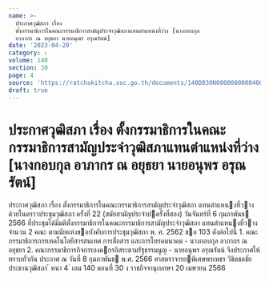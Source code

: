 ```yaml
---
name: >-
  ประกาศวุฒิสภา เรื่อง
  ตั้งกรรมาธิการในคณะกรรมาธิการสามัญประจำวุฒิสภาแทนตำแหน่งที่ว่าง [นางกอบกุล
  อาภากร ณ อยุธยา นายอนุพร อรุณรัตน์]
date: '2023-04-20'
category: ง
volume: 140
section: 30
page: 4
source: 'https://ratchakitcha.soc.go.th/documents/140D030N0000000000400.pdf'
draft: true
---
```


# ประกาศวุฒิสภา เรื่อง ตั้งกรรมาธิการในคณะกรรมาธิการสามัญประจำวุฒิสภาแทนตำแหน่งที่ว่าง [นางกอบกุล อาภากร ณ อยุธยา นายอนุพร อรุณรัตน์]

ประกาศวุฒิสภา เรื่อง ตั้งกรรมาธิการในคณะกรรมาธิการสามัญประจําวุฒิสภา แทนตําแหนงที่วาง ด้วยในคราวประชุมวุฒิสภา ครั้งที่ 22 (สมัยสามัญประจําปครั้งที่สอง) วันจันทร์ที่ 6 กุมภาพันธ 2566 ที่ประชุมได้มีมติตั้งกรรมาธิการในคณะกรรมาธิการสามัญประจําวุฒิสภา แทนตําแหนงที่วาง จํานวน 2 คณะ ตามนัยแห่งขอบังคับการประชุมวุฒิสภา พ. ศ. 2562 ขอ 103 ดังต่อไปนี้ 1. คณะกรรมาธิการการเทคโนโลยีสารสนเทศ การสื่อสาร และการโทรคมนาคม - นางกอบกุล อาภากร ณ อยุธยา 2. คณะกรรมาธิการกิจการองคกรอิสระตามรัฐธรรมนูญ - นายอนุพร อรุณรัตน์ จึงประกาศให้ทราบทั่วกัน ประกาศ ณ วันที่ 8 กุมภาพันธ พ.ศ. 2566 ศาสตราจารยพิเศษพรเพชร วิชิตชลชัย ประธานวุฒิสภา ้ หนา 4 ่ เลม 140 ตอนที่ 30 ง ราชกิจจานุเบกษา 20 เมษายน 2566
